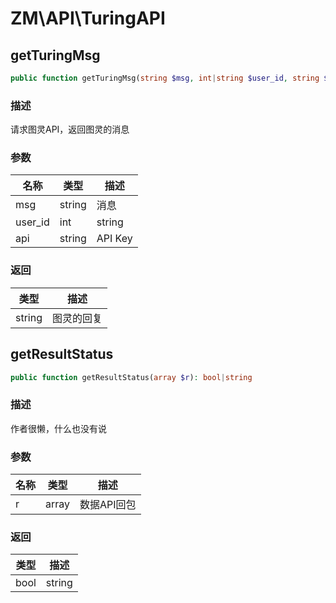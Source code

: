 # ZM\API\TuringAPI

## getTuringMsg

```php
public function getTuringMsg(string $msg, int|string $user_id, string $api): string
```

### 描述

请求图灵API，返回图灵的消息

### 参数

| 名称 | 类型 | 描述 |
| -------- | ---- | ----------- |
| msg | string | 消息 |
| user_id | int|string | 用户ID |
| api | string | API Key |

### 返回

| 类型 | 描述 |
| ---- | ----------- |
| string | 图灵的回复 |


## getResultStatus

```php
public function getResultStatus(array $r): bool|string
```

### 描述

作者很懒，什么也没有说

### 参数

| 名称 | 类型 | 描述 |
| -------- | ---- | ----------- |
| r | array | 数据API回包 |

### 返回

| 类型 | 描述 |
| ---- | ----------- |
| bool|string | 错误消息或成功鸥鸟 |
